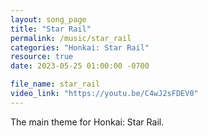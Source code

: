 ```yaml
---
layout: song_page
title: "Star Rail"
permalink: /music/star_rail
categories: "Honkai: Star Rail"
resource: true
date: 2023-05-25 01:00:00 -0700

file_name: star_rail
video_link: "https://youtu.be/C4wJ2sFDEV0"
---
```


The main theme for Honkai: Star Rail.
